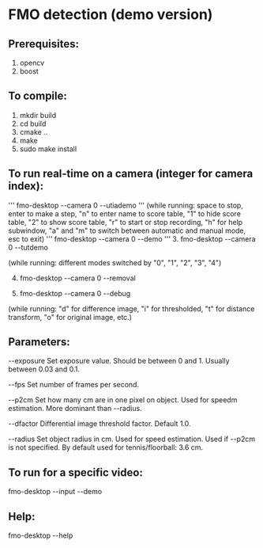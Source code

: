 # FMO detection (demo version)


## Prerequisites:
1. opencv 
2. boost

## To compile:
1. mkdir build
2. cd build
3. cmake ..
4. make
5. sudo make install

## To run real-time on a camera (integer for camera index):
'''
fmo-desktop --camera 0 --utiademo
'''
(while running: space to stop, enter to make a step, "n" to enter name to score table, "1" to hide score table, "2" to show score table, "r" to start or stop recording, "h" for help subwindow, "a" and "m" to switch between automatic and manual mode, esc to exit)
'''
fmo-desktop --camera 0 --demo
'''
3. fmo-desktop --camera 0 --tutdemo

(while running: different modes switched by "0", "1", "2", "3", "4")

4. fmo-desktop --camera 0 --removal

5. fmo-desktop --camera 0 --debug

(while running: "d" for difference image, "i" for thresholded, "t" for distance transform, "o" for original image, etc.)
 
  
## Parameters: 

--exposure  Set exposure value. Should be between 0 and 1. Usually between 0.03 and 0.1.

--fps       Set number of frames per second.

--p2cm      Set how many cm are in one pixel on object. Used for speedm estimation. More dominant than --radius.
            
--dfactor   Differential image threshold factor. Default 1.0.

--radius    Set object radius in cm. Used for speed estimation. Used if --p2cm is not specified. By default used for tennis/floorball: 3.6 cm.


## To run for a specific video:
fmo-desktop --input <path> --demo
  
## Help:
fmo-desktop --help
